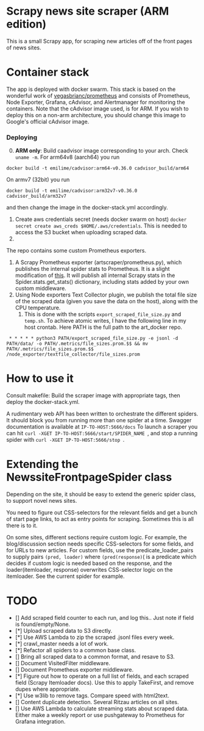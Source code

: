 # Scrapy news site scraper (ARM edition)

This is a small Scrapy app, for scraping new articles off of the front pages of news sites.

# Container stack

The app is deployed with docker swarm. This stack is based on the wonderful work of [vegasbrianc/prometheus](https://github.com/vegasbrianc/prometheus) and consists of Prometheus, Node Exporter, Grafana, cAdvisor, and Alertmanager for monitoring the containers. Note that the cAdvisor image used, is for ARM. If you wish to deploy this on a non-arm architecture, you should change this image to Google's official cAdvisor image.

### Deploying

0) **ARM only**: Build caadvisor image corresponding to your arch. Check ```uname -m```. For arm64v8 (aarch64) you run
```
docker build -t emilime/cadvisor:arm64-v0.36.0 cadvisor_build/arm64
```
On armv7 (32bit) you run
```
docker build -t emilime/cadvisor:arm32v7-v0.36.0 cadvisor_build/arm32v7
```
and then change the image in the docker-stack.yml accordingly.
1) Create aws credentials secret (needs docker swarm on host) ```docker secret create aws_creds $HOME/.aws/credentials```. This is needed to access the S3 bucket when uploading scraped data.
2) 


The repo contains some custom Prometheus exporters.
1) A Scrapy Prometheus exporter (artscraper/prometheus.py), which publishes the internal spider stats to Prometheus. It is a slight modification of [this](https://github.com/rangertaha/scrapy-prometheus-exporter). It will publish all internal Scrapy stats in the Spider.stats.get_stats() dictionary, including stats added by your own custom middleware.
2) Using Node exporters Text Collector plugin, we publish the total file size of the scraped data (given you save the data on the host), along with the CPU temperature.
   1) This is done with the scripts ```export_scraped_file_size.py``` and ```temp.sh```. To achieve atomic writes, I have the following line in my host crontab. Here PATH is the full path to the art_docker repo.
   
``` * * * * * python3 PATH/export_scraped_file_size.py -e jsonl -d PATH/data/ -o PATH/.metrics/file_sizes.prom.$$ && mv PATH/.metrics/file_sizes.prom.$$ /node_exporter/textfile_collector/file_sizes.prom```



# How to use it

Consult makefile: Build the scraper image with appropriate tags, then deploy the docker-stack.yml.

A rudimentary web API has been written to orchestrate the different spiders. It should block you from running more than one spider at a time.
Swagger documentation is available at
```IP-TO-HOST:5666/docs```
To launch a scraper you can hit ```curl -XGET IP-TO-HOST:5666/start/SPIDER_NAME ```, and stop a running spider with ```curl -XGET IP-TO-HOST:5666/stop ```.

# Extending the NewssiteFrontpageSpider class
Depending on the site, it should be easy to extend the generic spider class, to support novel news sites.

You need to figure out CSS-selectors for the relevant fields and get a bunch of start page links, to act as entry points for scraping. Sometimes this is all there is to it.

On some sites, different sections require custom logic. For example, the blog/discussion section needs specific CSS-selectors for some fields, and for URLs to new articles. For custom fields, use the predicate_loader_pairs to supply pairs
```(pred, loader)```
where ```(pred(response)```( is a predicate which decides if custom logic is needed based on the response, and the loader(itemloader, response) overwrites CSS-selector logic on the itemloader. See the current spider for example.



# TODO

- [] Add scraped field counter to each run, and log this.. Just note if field is found/empty/None.
- [*] Upload scraped data to S3 directly.
- [*] Use AWS Lambda to zip the scraped .jsonl files every week.
- [*] crawl_master needs a lot of work.
- [*] Refactor all spiders to a common base class.
- [] Bring all scraped data to a common format, and resave to S3.
- [] Document VisitedFilter middleware.
- [] Document Prometheus exporter middleware.
- [*] Figure out how to operate on a full list of fields, and each scraped field (Scrapy Itemloader docs). Use this to apply TakeFirst, and remove dupes where appropriate.
- [*] Use w3lib to remove tags. Compare speed with html2text.
- [] Content duplicate detection. Several Ritzau articles on all sites.
- [] Use AWS Lambda to calculate streaming stats about scraped data. Either make a weekly report or use pushgateway to Prometheus for Grafana integration.